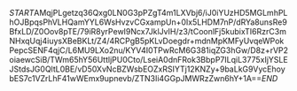$START$AMqjPLgetzq36Qxg0LN0G3pPZgT4m1LXVbj6/iJ0iYUzHD5MGLmhPLhOJBpqsPhVLHQamYYL6WsHvzvCGxampUn+0Ix5LHDM7nP/dRYa8unsRe9BfxLD/Z0Oov8pTE/79iR8yrPewI9Ncx7JklJvIH/z3/tCoonlFj5kubixTI6RzrC3mNHxqUqj4iuysXBeBKLt/Z4/4RCPgB5pKLvDoegdr+mdnMpKMFyUvqeWPokPepcSENF4qjC/L6MU9LXo2nu/KYV4I0TPwRcM6G381iqZG3hGw/D8z+rVP2oiaewcSiB/TWm65hY56UttljPU0Cto/LseiA0dnFRok3BbpP7ILqiL3775xIjYSLEJStdsJG0QltL0BE/vD50XvNcBZWsbEOZxRSIYTj12KNZy+9baLkG9VycEhoybES7c1VZrLhF41wWEmx9upnevb/ZTN3Ii4GGpJMWRzZwn6hY+1A==$END$